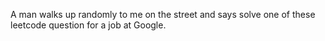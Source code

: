 A man walks up randomly to me on the street and says solve one of these leetcode question for a job at Google. 
